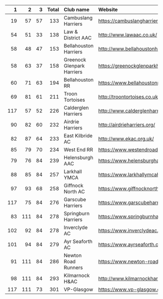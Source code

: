 |   1 |   2 |   3 |   Total | Club name                  | Website                                    |
|----:|----:|----:|--------:|:---------------------------|:-------------------------------------------|
|  19 |  57 |  57 |     133 | Cambuslang Harriers        | https://cambuslangharriers.org/            |
|  54 |  51 |  33 |     138 | Law & District AAC         | http://www.lawaac.co.uk/                   |
|  58 |  48 |  47 |     153 | Bellahouston Harriers      | http://www.bellahoustonharriers.co.uk/     |
|  58 |  63 |  37 |     158 | Greenock Glenpark Harriers | https://greenockglenparkharriers.com/      |
|  60 |  71 |  63 |     194 | Bellahouston RR            | https://www.bellahoustonroadrunners.co.uk/ |
|  69 |  81 |  61 |     211 | Troon Tortoises            | http://troontortoises.co.uk                |
| 117 |  57 |  52 |     226 | Calderglen Harriers        | http://www.calderglenharriers.org.uk/      |
|  90 |  82 |  60 |     232 | Airdrie Harriers           | http://airdrieharriers.org/                |
|  82 |  87 |  64 |     233 | East Kilbride AC           | http://www.ekac.org.uk/                    |
|  85 |  79 |  70 |     234 | West End RR                | https://www.westendroadrunners.co.uk/      |
|  79 |  76 |  84 |     239 | Helensburgh AAC            | https://www.helensburghaac.com/            |
|  88 |  85 |  84 |     257 | Larkhall YMCA              | https://www.larkhallymcaharriers.org       |
|  97 |  93 |  68 |     258 | Giffnock North AC          | https://www.giffnocknorth.co.uk/           |
| 117 |  75 |  84 |     276 | Garscube Harriers          | https://www.garscubeharriers.org.uk/       |
|  83 | 111 |  84 |     278 | Springburn Harriers        | https://www.springburnharriers.co.uk/      |
| 102 |  92 |  84 |     278 | Inverclyde AC              | https://www.inverclydeac.org/              |
| 101 |  94 |  84 |     279 | Ayr Seaforth AC            | https://www.ayrseaforth.co.uk/             |
|  91 | 111 |  84 |     286 | Newton Road Runners        | https://www.newton-roadrunners.com/        |
|  98 | 111 |  84 |     293 | Kilmarnock H&AC            | http://www.kilmarnockharriers.com/         |
| 117 | 111 |  73 |     301 | VP-Glasgow                 | https://www.vp-glasgow.com                 |